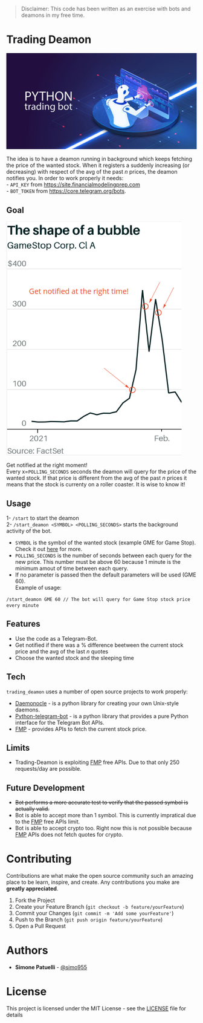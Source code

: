> Disclaimer: This code has been written as an exercise with bots and deamons in my free time.
# Trading Deamon

![](/img/hero.jpg)


The idea is to have a deamon running in background which keeps fetching the price of the wanted stock. When it registers a suddenly increasing (or decreasing) with respect of the avg of the past *n* prices, the deamon notifies you. 
In order to work properly it needs:<br />
    - `API_KEY` from https://site.financialmodelingprep.com <br />
    - `BOT_TOKEN` from https://core.telegram.org/bots.

## Goal
![bubble](/img/gmeBubble.png)

Get notified at the right moment! <br />
Every x=`POLLING_SECONDS` seconds the deamon will query for the price of the wanted stock. If that price is different from the avg of the past *n* prices it means that the stock is currenty on a roller coaster. It is wise to know it!
## Usage
1- `/start` to start the deamon <br />
2- `/start_deamon <SYMBOL> <POLLING_SECONDS>` starts the background activity of the bot.
 - `SYMBOL` is the symbol of the wanted stock (example GME for Game Stop). Check it out [here](https://stockanalysis.com/stocks/) for more.
 - `POLLING_SECONDS` is the number of seconds between each query for the new price. This number must be above 60 because 1 minute is the minimum amout of time between each query.
 - If no parameter is passed then the default parameters will be used (GME 60). <br />
Example of usage: <br />
 ```
/start_deamon GME 60 // The bot will query for Game Stop stock price every minute
 ```
## Features

- Use the code as a Telegram-Bot.
- Get notified if there was a % difference beetween the current stock price and the avg of the last *n* quotes
- Choose the wanted stock and the sleeping time

## Tech

`trading_deamon` uses a number of open source projects to work properly:

- [Daemonocle](https://pypi.org/project/daemonocle/) - is a python library for creating your own Unix-style daemons.
- [Python-telegram-bot](https://github.com/python-telegram-bot/python-telegram-bot#documentation) - is a python library that provides a pure Python interface for the Telegram Bot APIs.
- [FMP](https://site.financialmodelingprep.com) - provides APIs to fetch the current stock price.

## Limits
- Trading-Deamon is exploiting [FMP](https://site.financialmodelingprep.com) free APIs. Due to that only 250 requests/day are possible.  

## Future Development
- ~~Bot performs a more accurate test to verify that the passed symbol is actually valid.~~
- Bot is able to accept more than 1 symbol. This is currently impratical due to the [FMP](https://site.financialmodelingprep.com) free APIs limit.
- Bot is able to accept crypto too. Right now this is not possible because [FMP](https://site.financialmodelingprep.com) APIs does not fetch quotes for crypto.

# Contributing

Contributions are what make the open source community such an amazing place to be learn, inspire, and create. Any contributions you make are **greatly appreciated**.

1. Fork the Project
2. Create your Feature Branch (`git checkout -b feature/yourFeature`)
3. Commit your Changes (`git commit -m 'Add some yourFeature'`)
4. Push to the Branch (`git push origin feature/yourFeature`)
5. Open a Pull Request

# Authors

* **Simone Patuelli** - [@simo955](https://github.com/simo955)

# License

This project is licensed under the MIT License - see the [LICENSE](LICENSE.txt) file for details